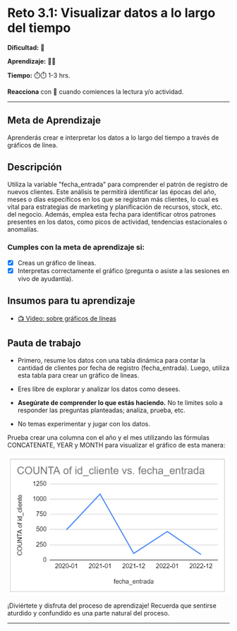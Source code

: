 # Reto 3.1: Visualizar datos a lo largo del tiempo

**Dificultad:** 🌻

**Aprendizaje:** 🍯🍯

**Tiempo:** ⏱️️⏱️️ 1-3 hrs.

**Reacciona** con 👀 cuando comiences la lectura y/o actividad.

---

## Meta de Aprendizaje

Aprenderás crear e interpretar los datos a lo largo del tiempo a través de gráficos de línea.

## Descripción

Utiliza la variable "fecha_entrada" para comprender el patrón de registro de nuevos clientes. Este análisis te permitirá identificar las épocas del año, meses o días específicos en los que se registran más clientes, lo cual es vital para estrategias de marketing y planificación de recursos, stock, etc. del negocio. Además, emplea esta fecha para identificar otros patrones presentes en los datos, como picos de actividad, tendencias estacionales o anomalías. 

### Cumples con la meta de aprendizaje si:

- [x] Creas un gráfico de líneas.
- [x] Interpretas correctamente el gráfico (pregunta o asiste a las sesiones en vivo de ayudantía).

## Insumos para tu aprendizaje

- [📺 Video: sobre gráficos de líneas](https://www.youtube.com/watch?v=HXYZRCWfV7M)

## Pauta de trabajo

- Primero, resume los datos con una tabla dinámica para contar la cantidad de clientes por fecha de registro (fecha_entrada). Luego, utiliza esta tabla para crear un gráfico de líneas.

- Eres libre de explorar y analizar los datos como desees.

- **Asegúrate de comprender lo que estás haciendo.** No te limites solo a responder las preguntas planteadas; analiza, prueba, etc.

- No temas experimentar y jugar con los datos.

Prueba crear una columna con el año y el mes utilizando las fórmulas CONCATENATE, YEAR y MONTH para visualizar el gráfico de esta manera:

![image](https://raw.githubusercontent.com/Laboratoria/digitaljumpstart-curriculum/main/DAT/00_assets/350093985-a687c14e-72d3-42ef-8cf0-c92f28641394.png)

¡Diviértete y disfruta del proceso de aprendizaje! Recuerda que sentirse aturdido y confundido es una parte natural del proceso.

---
